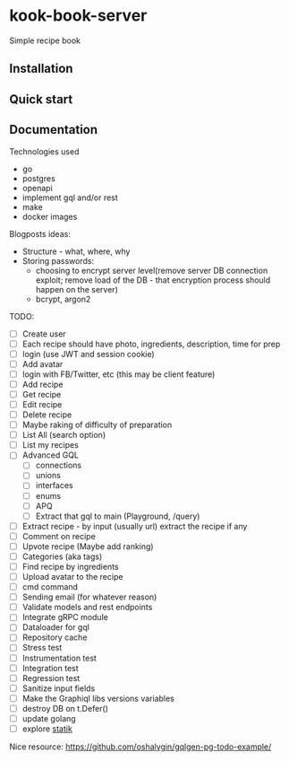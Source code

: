 # kook-book-server
Simple recipe book

## Installation

## Quick start

## Documentation

Technologies used
- go
- postgres
- openapi
- implement gql and/or rest
- make
- docker images

Blogposts ideas:
- Structure - what, where, why
- Storing passwords:
  - choosing to encrypt server level(remove server DB connection exploit; remove load of the DB - that encryption process should happen on the server)
  - bcrypt, argon2

TODO:
- [ ] Create user
- [ ] Each recipe should have photo, ingredients, description, time for prep
- [ ] login (use JWT and session cookie)
- [ ] Add avatar
- [ ] login with FB/Twitter, etc (this may be client feature)
- [ ] Add recipe
- [ ] Get recipe
- [ ] Edit recipe
- [ ] Delete recipe
- [ ] Maybe raking of difficulty of preparation
- [ ] List All (search option)
- [ ] List my recipes
- [ ] Advanced GQL
  - [ ] connections
  - [ ] unions
  - [ ] interfaces
  - [ ] enums
  - [ ] APQ
  - [ ] Extract that gql to main (Playground, /query)
- [ ] Extract recipe - by input (usually url) extract the recipe if any
- [ ] Comment on recipe
- [ ] Upvote recipe (Maybe add ranking)
- [ ] Categories (aka tags)
- [ ] Find recipe by ingredients
- [ ] Upload avatar to the recipe
- [ ] cmd command
- [ ] Sending email (for whatever reason)
- [ ] Validate models and rest endpoints
- [ ] Integrate gRPC module
- [ ] Dataloader for gql
- [ ] Repository cache 
- [ ] Stress test
- [ ] Instrumentation test
- [ ] Integration test
- [ ] Regression test
- [ ] Sanitize input fields
- [ ] Make the Graphiql libs versions variables
- [ ] destroy DB on t.Defer()
- [ ] update golang
- [ ] explore [statik](https://github.com/rakyll/statik)

Nice resource: 
https://github.com/oshalygin/gqlgen-pg-todo-example/
